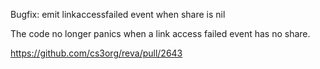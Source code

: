 Bugfix: emit linkaccessfailed event when share is nil

The code no longer panics when a link access failed event has no share.

https://github.com/cs3org/reva/pull/2643
